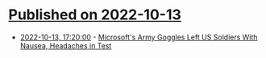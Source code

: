 # [Published on 2022-10-13](index.md)

* [2022-10-13, 17:20:00](https://tech.slashdot.org/story/22/10/13/1525217/microsofts-army-goggles-left-us-soldiers-with-nausea-headaches-in-test?utm_source=rss1.0mainlinkanon&utm_medium=feed) - [Microsoft's Army Goggles Left US Soldiers With Nausea, Headaches in Test](https://tech.slashdot.org/story/22/10/13/1525217/microsofts-army-goggles-left-us-soldiers-with-nausea-headaches-in-test?utm_source=rss1.0mainlinkanon&utm_medium=feed)
